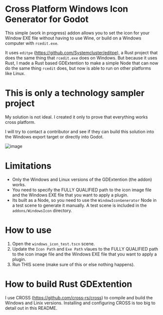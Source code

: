 # Cross Platform Windows Icon Generator for Godot

This simple (work in progress) addon allows you to set the icon for your Window EXE file without having to use Wine, or build on a Windows computer with `rcedit.exe`.

It uses `editpe` (https://github.com/Systemcluster/editpe), a Rust project that does the same thing that `rcedit.exe` does on Windows. But because it uses Rust, I made a Rust based GDExtention to make a simple Node that can now do the same thing `rcedit` does, but now is able to run on other platforms like Linux.

# This is only a technology sampler project

My solution is not ideal.  I created it only to prove that everything works cross platform.  

I will try to contact a contributor and see if they can build this solution into the Windows export target or directly into Godot.

![image](https://github.com/user-attachments/assets/93fdf31f-053e-4113-94c0-e04d2b463024)

# Limitations

- Only the Windows and Linux versions of the GDExtention (the addon) works.
- You need to specify the FULLY QUALIFIED path to the icon image file and the Windows EXE file that you want to apply a plugin.
- Its built as a Node, so you need to use the `WindowIconGenerator` Node in a test scene to generate it manually.  A test scene is included in the `addons/WindowsIcon` directory.

# How to use

1. Open the `windows_icon_test.tscn` scene.
2. Update the `Icon Path` and `Exe Path` vlaues to the FULLY QUALIFIED path to the icon image file and the Windows EXE file that you want to apply a plugin.
3. Run THIS scene (make sure of this or else nothing happens).

# How to build Rust GDExtention

I use CROSS (https://github.com/cross-rs/cross) to compile and build the Windows and Linix versions.  Installing and configuring CROSS is too big to detail out in this README.

